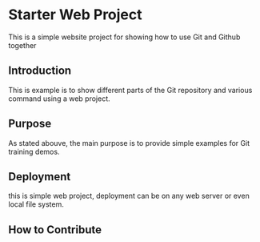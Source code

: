# Starter Web Project

This is a simple website project for showing how to use Git and Github together

## Introduction

This is example is to show different parts of the Git repository and various command using a web project.

## Purpose

As stated abouve, the main purpose is to provide simple examples for Git training demos.

## Deployment

this is simple web project, deployment can be on any web server or even local file system.

## How to Contribute